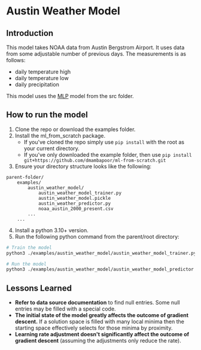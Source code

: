 # Austin Weather Model

## Introduction
This model takes NOAA data from Austin Bergstrom Airport. It uses data from some adjustable number of previous days. The measurements is as follows:
* daily temperature high
* daily temperature low
* daily precipitation

This model uses the [MLP](src/ml_from_scratch/MLP.py) model from the src folder.

## How to run the model
1. Clone the repo or download the examples folder.
1. Install the ml_from_scratch package.
    * If you've cloned the repo simply use `pip install` with the root as your current directory.
    * If you've only downloaded the example folder, then use `pip install git+https://github.com/dmambapoor/ml-from-scratch.git`
1. Ensure your directory structure looks like the following:
```
parent-folder/
    examples/
        austin_weather_model/
            austin_weather_model_trainer.py
            austin_weather_model.pickle
            austin_weather_predictor.py
            noaa_austin_2000_present.csv
        ...
    ...
```
4. Install a python 3.10+ version.
1. Run the following python command from the parent/root directory: 
```bash
# Train the model
python3 ./examples/austin_weather_model/austin_weather_model_trainer.py

# Run the model
python3 ./examples/austin_weather_model/austin_weather_model_predictor.py
```

## Lessons Learned
* **Refer to data source documentation** to find null entries. Some null entries may be filled with a special code.
* **The initial state of the model greatly affects the outcome of gradient descent.** If a solution space is filled with many local minima then the starting space effectively selects for those minima by proximity.
* **Learning rate adjustment doesn't significantly affect the outcome of gradient descent** (assuming the adjustments only reduce the rate).